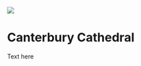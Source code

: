 <a href="https://juncture-digital.org"><img src="https://gitcdn.link/repo/jstor-labs/juncture/main/images/ve-button.png"></a>

<param ve-config header="header" main="now-and-then">

<param ve-compare url="https://stor.artstor.org/stor/f3a3c1c8-f4f3-426e-86d3-0217519bdcf4" label="Canterbury Cathedral (2021)" attribution="Nat Lowden and Sara Gelencer">
<param ve-compare url="https://stor.artstor.org/stor/f8980577-8a15-4d0e-bd10-09e0394a40aa" label="Canterbury Cathedral (1905 or earlier)">

# Canterbury Cathedral

Text here
